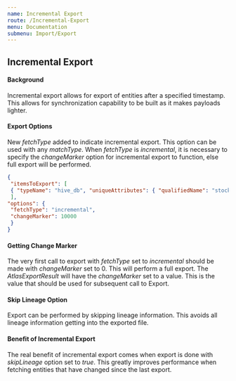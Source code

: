 ```yaml
---
name: Incremental Export
route: /Incremental-Export
menu: Documentation
submenu: Import/Export
---
```


## Incremental Export

#### Background
Incremental export allows for export of entities after a specified timestamp. This allows for synchronization capability to be built as it makes payloads lighter.

#### Export Options
New _fetchType_ added to indicate incremental export. This option can be used with any _matchType_. When _fetchType_ is _incremental_, it is necessary to specify the _changeMarker_ option for incremental export to function, else full export will be performed.

```json
{
 "itemsToExport": [
 { "typeName": "hive_db", "uniqueAttributes": { "qualifiedName": "stocks@cl1" } }
 ],
"options": {
 "fetchType": "incremental",
 "changeMarker": 10000
 }
}
```

#### Getting Change Marker

The very first call to export with _fetchType_ set to _incremental_ should be made with _changeMarker_ set to 0. This will perform a full export. The _AtlasExportResult_ will have the _changeMarker_ set to a value. This is the value that should be used for subsequent call to Export.

#### Skip Lineage Option

Export can be performed by skipping lineage information. This avoids all lineage information getting into the exported file.

#### Benefit of Incremental Export

The real benefit of incremental export comes when export is done with _skipLineage_ option set to _true_. This greatly improves performance when fetching entities that have changed since the last export.


